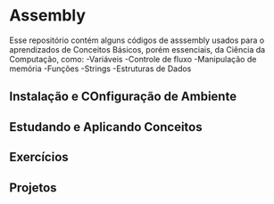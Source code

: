 # Assembly
Esse repositório contém alguns códigos de asssembly usados para o aprendizados de Conceitos Básicos, porém essenciais, da Ciência da Computação, como: 
    -Variáveis
    -Controle de fluxo
    -Manipulação de memória 
    -Funções
    -Strings
    -Estruturas de Dados

## Instalação e COnfiguração de Ambiente

## Estudando e Aplicando Conceitos

## Exercícios 

## Projetos
     